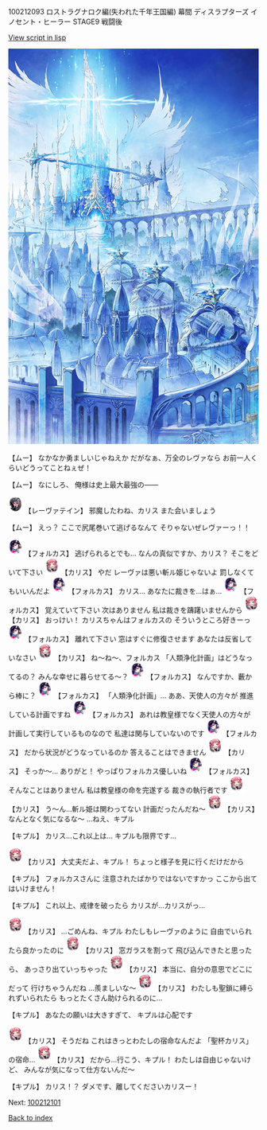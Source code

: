 100212093 ロストラグナロク編(失われた千年王国編) 幕間 ディスラプターズ  イノセント・ヒーラー STAGE9 戦闘後

[View script in lisp](../scripts/100212093.txt)

![angel_world.png](../images/backgrounds/angel_world.png)

【ムー】
なかなか勇ましいじゃねえか
だがなぁ、万全のレヴァなら
お前一人くらいどうってことねぇぜ！

【ムー】
なにしろ、
俺様は史上最大最強の――

<img src="../images/units/3100211.png" alt="3100211.png" height="34"/>
【レーヴァテイン】
邪魔したわね、カリス
また会いましょう

【ムー】
えっ？
ここで尻尾巻いて逃げるなんて
そりゃないぜレヴァーっ！！

<img src="../images/units/3301811.png" alt="3301811.png" height="34"/>
【フォルカス】
逃げられるとでも…
なんの真似ですか、カリス？
そこをどいて下さい

<img src="../images/units/3602511.png" alt="3602511.png" height="34"/>
【カリス】
やだ
レーヴァは悪い斬ル姫じゃないよ
罰しなくてもいいんだよ

<img src="../images/units/3301811.png" alt="3301811.png" height="34"/>
【フォルカス】
カリス…
あなたに裁きを…はぁ…

<img src="../images/units/3301811.png" alt="3301811.png" height="34"/>
【フォルカス】
覚えていて下さい
次はありません
私は裁きを躊躇いませんから

<img src="../images/units/3602511.png" alt="3602511.png" height="34"/>
【カリス】
おっけい！
カリスちゃんはフォルカスの
そういうところ好きーっ

<img src="../images/units/3301811.png" alt="3301811.png" height="34"/>
【フォルカス】
離れて下さい
窓はすぐに修復させます
あなたは反省していなさい

<img src="../images/units/3602511.png" alt="3602511.png" height="34"/>
【カリス】
ね～ね～、フォルカス
「人類浄化計画」はどうなってるの？
みんな幸せに暮らせてる～？

<img src="../images/units/3301811.png" alt="3301811.png" height="34"/>
【フォルカス】
なんですか、藪から棒に？

<img src="../images/units/3301811.png" alt="3301811.png" height="34"/>
【フォルカス】
「人類浄化計画」…
ああ、天使人の方々が
推進している計画ですね

<img src="../images/units/3301811.png" alt="3301811.png" height="34"/>
【フォルカス】
あれは教皇様でなく天使人の方々が
計画して実行しているものなので
私達は関与していないのです

<img src="../images/units/3301811.png" alt="3301811.png" height="34"/>
【フォルカス】
だから状況がどうなっているのか
答えることはできません

<img src="../images/units/3602511.png" alt="3602511.png" height="34"/>
【カリス】
そっか～…
ありがと！
やっぱりフォルカス優しいね

<img src="../images/units/3301811.png" alt="3301811.png" height="34"/>
【フォルカス】
そんなことはありません
私は教皇様の命を完遂する
裁きの執行者です

<img src="../images/units/3602511.png" alt="3602511.png" height="34"/>
【カリス】
う～ん…斬ル姫は関わってない
計画だったんだね～

<img src="../images/units/3602511.png" alt="3602511.png" height="34"/>
【カリス】
なんとなく気になるな～
…ねえ、キプル

【キプル】
カリス…これ以上は…
キプルも限界です…

<img src="../images/units/3602511.png" alt="3602511.png" height="34"/>
【カリス】
大丈夫だよ、キプル！
ちょっと様子を見に行くだけだから

【キプル】
フォルカスさんに
注意されたばかりではないですかっ
ここから出てはいけません！

【キプル】
これ以上、戒律を破ったら
カリスが…カリスがっ…

<img src="../images/units/3602511.png" alt="3602511.png" height="34"/>
【カリス】
…ごめんね、キプル
わたしもレーヴァのように
自由でいられたら良かったのに

<img src="../images/units/3602511.png" alt="3602511.png" height="34"/>
【カリス】
窓ガラスを割って
飛び込んできたと思ったら、
あっさり出ていっちゃった

<img src="../images/units/3602511.png" alt="3602511.png" height="34"/>
【カリス】
本当に、自分の意思でどこにだって
行けちゃうんだね
…羨ましいな～

<img src="../images/units/3602511.png" alt="3602511.png" height="34"/>
【カリス】
わたしも聖鎖に縛られずいられたら
もっとたくさん助けられるのに…

【キプル】
あなたの願いは大きすぎて、
キプルは心配です

<img src="../images/units/3602511.png" alt="3602511.png" height="34"/>
【カリス】
そうだね
これはきっとわたしの宿命なんだよ
「聖杯カリス」の宿命…

<img src="../images/units/3602511.png" alt="3602511.png" height="34"/>
【カリス】
だから…行こう、キプル！
わたしは自由じゃないけど、
みんなが気になって仕方ないんだ～

【キプル】
カリス！？
ダメです、離してくださいカリスー！

Next: [100212101](100212101.md)

[Back to index](index.md)
